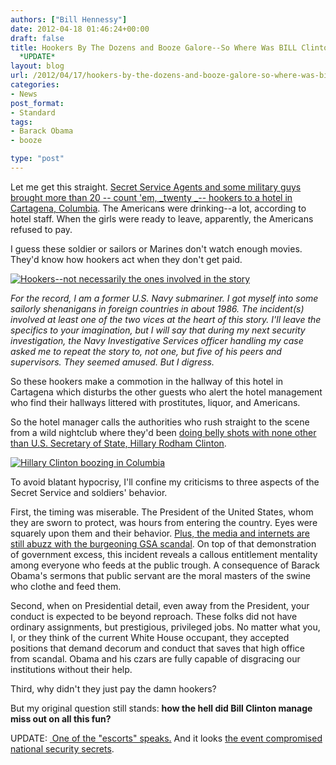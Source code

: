 ```yaml
---
authors: ["Bill Hennessy"]
date: 2012-04-18 01:46:24+00:00
draft: false
title: Hookers By The Dozens and Booze Galore--So Where Was BILL Clinton In All This?
  *UPDATE*
layout: blog
url: /2012/04/17/hookers-by-the-dozens-and-booze-galore-so-where-was-bill-clinton-in-all-this/
categories:
- News
post_format:
- Standard
tags:
- Barack Obama
- booze

type: "post"
---
```


Let me get this straight. [Secret Service Agents and some military guys brought more than 20 -- count 'em, _twenty _-- hookers to a hotel in Cartagena, Columbia](https://apnews.myway.com/article/20120417/D9U6VP300.html). The Americans were drinking--a lot, according to hotel staff. When the girls were ready to leave, apparently, the Americans refused to pay.

I guess these soldier or sailors or Marines don't watch enough movies. They'd know how hookers act when they don't get paid.

[![Hookers--not necessarily the ones involved in the story](https://ludicrite.files.wordpress.com/2012/04/hookers.jpg)
](https://ludicrite.files.wordpress.com/2012/04/hookers.jpg)

_For the record, I am a former U.S. Navy submariner. I got myself into some sailorly shenanigans in foreign countries in about 1986. The incident(s) involved at least one of the two vices at the heart of this story. I'll leave the specifics to your imagination, but I will say that during my next security investigation, the Navy Investigative Services officer handling my case asked me to repeat the story to, not one, but five of his peers and supervisors. They seemed amused. But I digress._

So these hookers make a commotion in the hallway of this hotel in Cartagena which disturbs the other guests who alert the hotel management who find their hallways littered with prostitutes, liquor, and Americans.

So the hotel manager calls the authorities who rush straight to the scene from a wild nightclub where they'd been [doing belly shots with none other than U.S. Secretary of State, Hillary Rodham Clinton](https://www.allvoices.com/contributed-news/11940758-us-secretary-hillary-clinton-goes-night-out-in-columbia-images).

[![Hillary Clinton boozing in Columbia](https://ludicrite.files.wordpress.com/2012/04/91608465-hillary-clinton.jpg)
](https://ludicrite.files.wordpress.com/2012/04/91608465-hillary-clinton.jpg)

To avoid blatant hypocrisy, I'll confine my criticisms to three aspects of the Secret Service and soldiers' behavior.

First, the timing was miserable. The President of the United States, whom they are sworn to protect, was hours from entering the country. Eyes were squarely upon them and their behavior. [Plus, the media and internets are still abuzz with the burgeoning GSA scandal](https://www.foxnews.com/on-air/on-the-record/2012/04/10/gsa-scandal-partys-over-culture-lavish-government-gone-wild-taxpayers-expense). On top of that demonstration of government excess, this incident reveals a callous entitlement mentality among everyone who feeds at the public trough. A consequence of Barack Obama's sermons that public servant are the moral masters of the swine who clothe and feed them.

Second, when on Presidential detail, even away from the President, your conduct is expected to be beyond reproach. These folks did not have ordinary assignments, but prestigious, privileged jobs. No matter what you, I, or they think of the current White House occupant, they accepted positions that demand decorum and conduct that saves that high office from scandal. Obama and his czars are fully capable of disgracing our institutions without their help.

Third, why didn't they just pay the damn hookers?

But my original question still stands: **how the hell did Bill Clinton manage miss out on all this fun?**

UPDATE: [ One of the "escorts" speaks.](https://www.businessinsider.com/colombian-prostitute-speaks-here-are-the-details-of-my-encounter-with-the-secret-service-2012-4) And it looks [the event compromised national security secrets](https://www.businessinsider.com/bombshell-colombian-prostitutes-had-contact-with-sensitive-security-info-2012-4).
